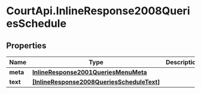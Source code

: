 # CourtApi.InlineResponse2008QueriesSchedule

## Properties
Name | Type | Description | Notes
------------ | ------------- | ------------- | -------------
**meta** | [**InlineResponse2001QueriesMenuMeta**](InlineResponse2001QueriesMenuMeta.md) |  | [optional] 
**text** | [**[InlineResponse2008QueriesScheduleText]**](InlineResponse2008QueriesScheduleText.md) |  | [optional] 


